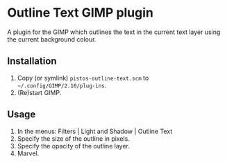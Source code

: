 # Outline Text GIMP plugin

A plugin for the GIMP which outlines the text in the current text layer using
the current background colour.

## Installation

1. Copy (or symlink) `pistos-outline-text.scm` to `~/.config/GIMP/2.10/plug-ins`.
1. (Re)start GIMP.

## Usage

1. In the menus: Filters | Light and Shadow | Outline Text
1. Specify the size of the outline in pixels.
1. Specify the opacity of the outline layer.
1. Marvel.
